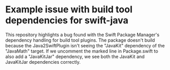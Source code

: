 # Example issue with build tool dependencies for swift-java

This repository highlights a bug found with the Swift Package Manager's dependency handling
for build tool plugins. The package doesn't build because the Java2SwiftPlugin isn't seeing
the "JavaKit" dependency of the "JavaMath" target. If we uncomment the marked line in
Package.swift to also add a "JavaKitJar" dependency, we see both the JavaKit and JavaKitJar
dependencies correctly.
